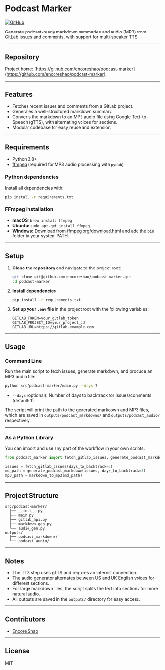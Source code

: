 # Podcast Marker

[![GitHub](https://img.shields.io/badge/GitHub-encoreshao%2Fpodcast--marker-blue?logo=github)](https://github.com/encoreshao/podcast-marker)

Generate podcast-ready markdown summaries and audio (MP3) from GitLab issues and comments, with support for multi-speaker TTS.

---

## Repository

Project home: [https://github.com/encoreshao/podcast-marker](https://github.com/encoreshao/podcast-marker)

---

## Features

- Fetches recent issues and comments from a GitLab project.
- Generates a well-structured markdown summary.
- Converts the markdown to an MP3 audio file using Google Text-to-Speech (gTTS), with alternating voices for sections.
- Modular codebase for easy reuse and extension.

---

## Requirements

- Python 3.8+
- [ffmpeg](https://ffmpeg.org/) (required for MP3 audio processing with `pydub`)

### Python dependencies

Install all dependencies with:

```bash
pip install -r requirements.txt
```

### FFmpeg installation

- **macOS:**
  `brew install ffmpeg`
- **Ubuntu:**
  `sudo apt-get install ffmpeg`
- **Windows:**
  Download from [ffmpeg.org/download.html](https://ffmpeg.org/download.html) and add the `bin` folder to your system PATH.

---

## Setup

1. **Clone the repository** and navigate to the project root:

   ```bash
   git clone git@github.com:encoreshao/podcast-marker.git
   cd podcast-marker
   ```

2. **Install dependencies**

   ```bash
   pip install -r requirements.txt
   ```

3. **Set up your `.env` file** in the project root with the following variables:
   ```
   GITLAB_TOKEN=your_gitlab_token
   GITLAB_PROJECT_ID=your_project_id
   GITLAB_URL=https://gitlab.example.com
   ```

---

## Usage

### Command Line

Run the main script to fetch issues, generate markdown, and produce an MP3 audio file:

```bash
python src/podcast-marker/main.py --days 7
```

- `--days` (optional): Number of days to backtrack for issues/comments (default: 1).

The script will print the path to the generated markdown and MP3 files, which are saved in `outputs/podcast_markdowns/` and `outputs/podcast_audio/` respectively.

---

### As a Python Library

You can import and use any part of the workflow in your own scripts:

```python
from podcast_marker import fetch_gitlab_issues, generate_podcast_markdown, markdown_to_mp3

issues = fetch_gitlab_issues(days_to_backtrack=3)
md_path = generate_podcast_markdown(issues, days_to_backtrack=3)
mp3_path = markdown_to_mp3(md_path)
```

---

## Project Structure

```
src/podcast-marker/
  ├── __init__.py
  ├── main.py
  ├── gitlab_api.py
  ├── markdown_gen.py
  └── audio_gen.py
outputs/
  ├── podcast_markdowns/
  └── podcast_audio/
```

---

## Notes

- The TTS step uses gTTS and requires an internet connection.
- The audio generator alternates between US and UK English voices for different sections.
- For large markdown files, the script splits the text into sections for more natural audio.
- All outputs are saved in the `outputs/` directory for easy access.

---

## Contributors

- [Encore Shao](https://github.com/encoreshao/)

---

## License

MIT
